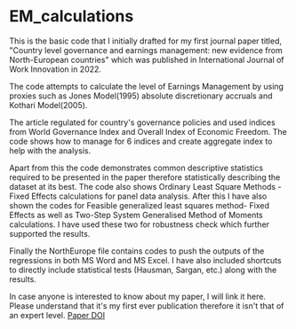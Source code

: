 # EM_calculations

This is the basic code that I initially drafted for my first journal paper titled, "Country level governance and earnings management: new evidence from North-European countries" which was published in International Journal of Work Innovation in 2022. 

The code attempts to calculate the level of Earnings Management by using proxies such as Jones Model(1995) absolute discretionary accruals and Kothari Model(2005).

The article regulated for country's governance policies and used indices from World Governance Index and Overall Index of Economic Freedom. 
The code shows how to manage for 6 indices and create aggregate index to help with the analysis. 

Apart from this the code demonstrates common descriptive statistics required to be presented in the paper therefore statistically describing the dataset at its best.
The code also shows Ordinary Least Square Methods - Fixed Effects calculations for panel data analysis.
After this I have also shown the codes for Feasible generalized least squares method- Fixed Effects as well as Two-Step System Generalised Method of Moments calculations.
I have used these two for robustness check which further supported the results.

Finally the NorthEurope file contains codes to push the outputs of the regressions in both MS Word and MS Excel. 
I have also included shortcuts to directly include statistical tests (Hausman, Sargan, etc.) along with the results. 

In case anyone is interested to know about my paper, I will link it here. Please understand that it's my first ever publication therefore it isn't that of an expert level.
[Paper DOI](https://doi.org/10.1504/IJWI.2022.126856)
